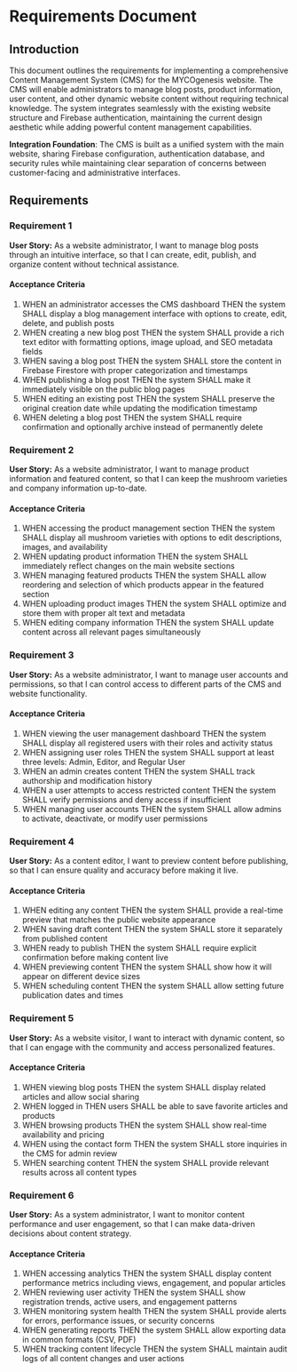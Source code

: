 # Requirements Document

## Introduction

This document outlines the requirements for implementing a comprehensive Content Management System (CMS) for the MYCOgenesis website. The CMS will enable administrators to manage blog posts, product information, user content, and other dynamic website content without requiring technical knowledge. The system integrates seamlessly with the existing website structure and Firebase authentication, maintaining the current design aesthetic while adding powerful content management capabilities.

**Integration Foundation**: The CMS is built as a unified system with the main website, sharing Firebase configuration, authentication database, and security rules while maintaining clear separation of concerns between customer-facing and administrative interfaces.

## Requirements

### Requirement 1

**User Story:** As a website administrator, I want to manage blog posts through an intuitive interface, so that I can create, edit, publish, and organize content without technical assistance.

#### Acceptance Criteria

1. WHEN an administrator accesses the CMS dashboard THEN the system SHALL display a blog management interface with options to create, edit, delete, and publish posts
2. WHEN creating a new blog post THEN the system SHALL provide a rich text editor with formatting options, image upload, and SEO metadata fields
3. WHEN saving a blog post THEN the system SHALL store the content in Firebase Firestore with proper categorization and timestamps
4. WHEN publishing a blog post THEN the system SHALL make it immediately visible on the public blog pages
5. WHEN editing an existing post THEN the system SHALL preserve the original creation date while updating the modification timestamp
6. WHEN deleting a blog post THEN the system SHALL require confirmation and optionally archive instead of permanently delete

### Requirement 2

**User Story:** As a website administrator, I want to manage product information and featured content, so that I can keep the mushroom varieties and company information up-to-date.

#### Acceptance Criteria

1. WHEN accessing the product management section THEN the system SHALL display all mushroom varieties with options to edit descriptions, images, and availability
2. WHEN updating product information THEN the system SHALL immediately reflect changes on the main website sections
3. WHEN managing featured products THEN the system SHALL allow reordering and selection of which products appear in the featured section
4. WHEN uploading product images THEN the system SHALL optimize and store them with proper alt text and metadata
5. WHEN editing company information THEN the system SHALL update content across all relevant pages simultaneously

### Requirement 3

**User Story:** As a website administrator, I want to manage user accounts and permissions, so that I can control access to different parts of the CMS and website functionality.

#### Acceptance Criteria

1. WHEN viewing the user management dashboard THEN the system SHALL display all registered users with their roles and activity status
2. WHEN assigning user roles THEN the system SHALL support at least three levels: Admin, Editor, and Regular User
3. WHEN an admin creates content THEN the system SHALL track authorship and modification history
4. WHEN a user attempts to access restricted content THEN the system SHALL verify permissions and deny access if insufficient
5. WHEN managing user accounts THEN the system SHALL allow admins to activate, deactivate, or modify user permissions

### Requirement 4

**User Story:** As a content editor, I want to preview content before publishing, so that I can ensure quality and accuracy before making it live.

#### Acceptance Criteria

1. WHEN editing any content THEN the system SHALL provide a real-time preview that matches the public website appearance
2. WHEN saving draft content THEN the system SHALL store it separately from published content
3. WHEN ready to publish THEN the system SHALL require explicit confirmation before making content live
4. WHEN previewing content THEN the system SHALL show how it will appear on different device sizes
5. WHEN scheduling content THEN the system SHALL allow setting future publication dates and times

### Requirement 5

**User Story:** As a website visitor, I want to interact with dynamic content, so that I can engage with the community and access personalized features.

#### Acceptance Criteria

1. WHEN viewing blog posts THEN the system SHALL display related articles and allow social sharing
2. WHEN logged in THEN users SHALL be able to save favorite articles and products
3. WHEN browsing products THEN the system SHALL show real-time availability and pricing
4. WHEN using the contact form THEN the system SHALL store inquiries in the CMS for admin review
5. WHEN searching content THEN the system SHALL provide relevant results across all content types

### Requirement 6

**User Story:** As a system administrator, I want to monitor content performance and user engagement, so that I can make data-driven decisions about content strategy.

#### Acceptance Criteria

1. WHEN accessing analytics THEN the system SHALL display content performance metrics including views, engagement, and popular articles
2. WHEN reviewing user activity THEN the system SHALL show registration trends, active users, and engagement patterns
3. WHEN monitoring system health THEN the system SHALL provide alerts for errors, performance issues, or security concerns
4. WHEN generating reports THEN the system SHALL allow exporting data in common formats (CSV, PDF)
5. WHEN tracking content lifecycle THEN the system SHALL maintain audit logs of all content changes and user actions
